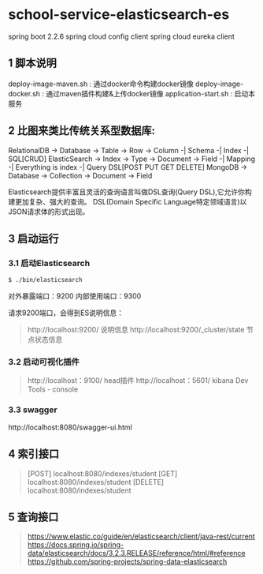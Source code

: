 # school-service-elasticsearch-es
spring boot 2.2.6
spring cloud config client
spring cloud eureka client  

## 1 脚本说明
deploy-image-maven.sh : 通过docker命令构建docker镜像
deploy-image-docker.sh : 通过maven插件构建&上传docker镜像
application-start.sh : 启动本服务

## 2 比图来类比传统关系型数据库:
RelationalDB -> Database -> Table -> Row -> Column -| Schema -| Index -| SQL[CRUD]
ElasticSearch -> Index -> Type -> Document -> Field -| Mapping -| Everything is index -| Query DSL[POST PUT GET DELETE]
MongoDB -> Database -> Collection -> Document -> Field

Elasticsearch提供丰富且灵活的查询语言叫做DSL查询(Query DSL),它允许你构建更加复杂、强大的查询。
DSL(Domain Specific Language特定领域语言)以JSON请求体的形式出现。

## 3 启动运行
### 3.1 启动Elasticsearch
```bash
$ ./bin/elasticsearch
```
对外暴露端口：9200
内部使用端口：9300

请求9200端口，会得到ES说明信息：
> http://localhost:9200/ 说明信息
> http://localhost:9200/_cluster/state 节点状态信息
>
### 3.2 启动可视化插件
> http://localhost：9100/ head插件
> http://localhost：5601/ kibana Dev Tools - console

### 3.3 swagger
http://localhost:8080/swagger-ui.html

## 4 索引接口
> [POST] localhost:8080/indexes/student
> [GET] localhost:8080/indexes/student
> [DELETE] localhost:8080/indexes/student

## 5 查询接口




> https://www.elastic.co/guide/en/elasticsearch/client/java-rest/current
> https://docs.spring.io/spring-data/elasticsearch/docs/3.2.3.RELEASE/reference/html/#reference
> https://github.com/spring-projects/spring-data-elasticsearch